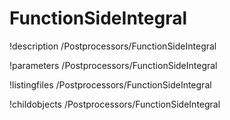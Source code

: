 <!-- MOOSE Documentation Stub: Remove this when content is added. -->

# FunctionSideIntegral
!description /Postprocessors/FunctionSideIntegral

!parameters /Postprocessors/FunctionSideIntegral

!listingfiles /Postprocessors/FunctionSideIntegral

!childobjects /Postprocessors/FunctionSideIntegral
